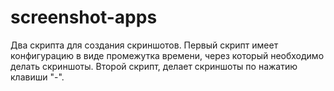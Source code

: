 # screenshot-apps
Два скрипта для создания скриншотов. Первый скрипт имеет конфигурацию в виде промежутка времени, через который необходимо делать скриншоты. Второй скрипт, делает скриншоты по нажатию клавиши "-".
